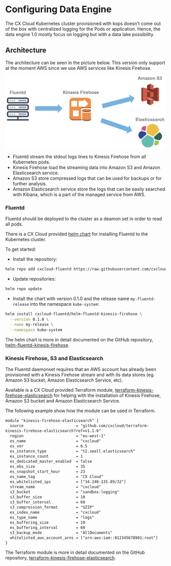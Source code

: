 # Configuring Data Engine

The CX Cloud Kubernetes cluster provisioned with kops doesn't come out of the box with centralized logging for the Pods or application. Hence, the data engine 1.0 mostly focus on logging but with a data lake possibility.

## Architecture

The architecture can be seen in the picture below. This version only support at the moment AWS since we use AWS services like Kinesis Firehose.

![Data Engine, centralized logging](../../.gitbook/assets/data-engine.png)

* Fluentd stream the stdout logs lines to Kinesis Firehose from all Kubernetes pods.
* Kinesis Firehose load the streaming data into Amazon S3 and Amazon Elasticsearch service.
* Amazon S3 store compressed logs that can be used for backups or for further analysis.
* Amazon Elasticsearch service store the logs that can be easily searched with Kibana, which is a part of the managed service from AWS.

### Fluentd

Fluentd should be deployed to the cluster as a deamon set in order to read all pods.

There is a CX Cloud provided [helm chart](https://github.com/cxcloud/helm-fluentd-kinesis-firehose) for installing Fluentd to the Kubernetes cluster.

To get started:

* Install the repository:

```bash
helm repo add cxcloud-fluentd https://raw.githubusercontent.com/cxcloud/helm-fluentd-kinesis-firehose/master
```

* Update repositories:

```bash
helm repo update
```

* Install the chart with version 0.1.0 and the release name `my-fluentd-release` into the namespace `kube-system`:

```bash
helm install cxcloud-fluentd/helm-fluentd-kinesis-firehose \
  --version 0.1.0 \
  --name my-release \
  --namespace kube-system
```

The helm chart is more in detail documented on the GitHub repository, [helm-fluentd-kinesis-firehose](https://github.com/cxcloud/helm-fluentd-kinesis-firehose).

### Kinesis Firehose, S3 and Elasticsearch

The Fluentd daemonset requires that an AWS account has already been provisioned with a Kinesis Firehose stream and with its data stores \(eg. Amazon S3 bucket, Amazon Elasticsearch Service, etc\).

Available is a CX Cloud provided Terraform module, [terraform-kinesis-firehose-elasticsearch](https://github.com/cxcloud/terraform-kinesis-firehose-elasticsearch) for helping with the installation of Kinesis Firehose, Amazon S3 bucket and Amazon Elasticsearch Service.

The following example show how the module can be used in Terraform.

```text
module "kinesis-firehose-elasticsearch" {
  source                       = "github.com/cxcloud/terraform-kinesis-firehose-elasticsearch?ref=v1.1.0"
  region                       = "eu-west-1"
  es_name                      = "cxcloud"
  es_ver                       = 6.5
  es_instance_type             = "t2.small.elasticsearch"
  es_instance_count            = 1
  es_dedicated_master_enabled  = false
  es_ebs_size                  = 35
  es_snapshot_start_hour       = 23
  es_name_tag                  = "CX Cloud"
  es_whitelisted_ips           = ["34.240.135.89/32"]
  stream_name                  = "cxcloud"
  s3_bucket                    = "sandbox-logging"
  s3_buffer_size               = 10
  s3_buffer_interval           = 60
  s3_compression_format        = "GZIP"
  es_index_name                = "cxcloud"
  es_type_name                 = "logs"
  es_buffering_size            = 10
  es_buffering_interval        = 60
  s3_backup_mode               = "AllDocuments"
  whitelisted_aws_account_arns = ["arn:aws:iam::012345678901:root"]
}
```

The Terraform module is more in detail documented on the GitHub repository, [terraform-kinesis-firehose-elasticsearch](https://github.com/cxcloud/terraform-kinesis-firehose-elasticsearch).

